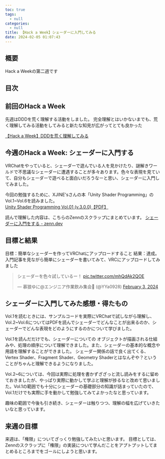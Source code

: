 ```yaml
---
toc: true
tags:
  - null
categories:
  - null
title: 【Hack a Week】シェーダーに入門してみる
date: 2024-02-05 01:07:43
---
```


## 概要

Hack a Weekの第二週です

## 目次
<!-- toc -->

<!--more-->

## 前回のHack a Week

先週はDDDを荒く理解する活動をしました。
完全理解とはいかないまでも、荒く理解してみる活動をしてみると新たな知見が広がってとても良かった

[【Hack a Week】DDDを荒く理解してみる](https://yuniyuni.work/2024/01/28/2024-01-28/)

## 今週のHack a Week: シェーダーに入門する

VRChatをやっていると、シェーダーで遊んでいる人を見かけたり、謎解きワールドで不思議なシェーダーに遭遇することが多々あります。色々な表現を見ていて、自分もシェーダーで遊べると面白いだろうなーと思い、シェーダーに入門してみました。

今回の勉強するために、XJINE'sさんの本「Unity Shader Programming」のVol.1~Vol.6を読みました。
[Unity Shader Programming Vol.01 (v.3.0.0)【PDF】](https://xjine.booth.pm/items/931290)

読んで理解した内容は、こちらのZennのスクラップにまとめています。
[シェーダーに入門をする - zenn.dev](https://zenn.dev/yuniyuni/scraps/050eddd1dd22da)

## 目標と結果
目標：簡単なシェーダーを作ってVRChatにアップロードすること
結果：達成。入門記事を見ながら簡単にシェーダーを書いてみて、VRCにアップロードしてみました
<blockquote class="twitter-tweet"><p lang="ja" dir="ltr">シェーダーを色々試しているー！ <a href="https://t.co/mhQdAk2QOE">pic.twitter.com/mhQdAk2QOE</a></p>&mdash; 慕狼ゆに@エンジニア作業飲み集会🍺 (@YYa0928) <a href="https://twitter.com/YYa0928/status/1753704482012385527?ref_src=twsrc%5Etfw">February 3, 2024</a></blockquote> <script async src="https://platform.twitter.com/widgets.js" charset="utf-8"></script>


## シェーダーに入門してみた感想・得たもの

Vol.1を読むときには、サンプルコードを実際にVRChatで試しながら理解し、Vol.2~Vol.6についてはPDFを読んでシェーダーでどんなことが出来るのか、シェーダーでどんな表現をどのようにするのかについて学びました。

Vol.1を読んだだけでも、シェーダーについての
オブジェクトが描画される仕組みや、処理の順序について理解できました。また、シェーダーの基本的な概念や用語を理解することができました。
シェーダー関係の話で良く出てくる、Vertex Shader、Fragment Shader、Geometry Shaderとはなんぞや？ということがちゃんと理解できるようになりました。

Vol.2~6については、今回は実際に処理を書かずざざっと流し読みをするに留めておきましたが、やっぱり実際に動かして学ぶと理解が捗るなと改めて思いました。Vol.1の範囲でも十分にシェーダーの基礎部分の知識が詰まっていたので、Vol.1だけでも実際に手を動かして勉強してみてよかったなと思っています。

趣味の範囲で今後も引き続き、シェーダーは触りつつ、理解の幅を広げていきたいなと思っています。

## 来週の目標

来週は、「権限」についてざっくり勉強してみたいと思います。
目標としては、Zennのスクラップに「権限」の実装について学んだことをアプトプットしてまとめるところまでをゴールにしようと思います。